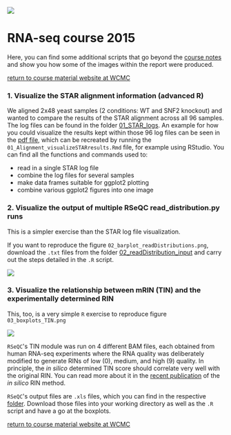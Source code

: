 ![](https://raw.githubusercontent.com/friedue/course_RNA-seq2015/master/wcmc_abc_logo.png)

# RNA-seq course 2015

Here, you can find some additional scripts that go beyond the [course notes](http://chagall.med.cornell.edu/RNASEQcourse/Intro2RNAseq.pdf) and show you how some of the images within the report were produced.

[return to course material website at WCMC](http://chagall.med.cornell.edu/RNASEQcourse/)

### 1. Visualize the STAR alignment information (advanced R)

We aligned 2x48 yeast samples (2 conditions: WT and SNF2 knockout) and wanted to compare the results of the STAR alignment across all 96 samples.
The log files can be found in the folder [01_STAR_logs](https://github.com/friedue/course_RNA-seq2015/tree/master/01_STAR_logs).
An example for how you could visualize the results kept within those 96 log files can be seen in the [pdf file](https://github.com/friedue/course_RNA-seq2015/blob/master/01_Alignment_visualizeSTARresults.pdf), which can be recreated by running the `01_Alignment_visualizeSTARresults.Rmd` file, for example using RStudio.
You can find all the functions and commands used to:

* read in a single STAR log file
* combine the log files for several samples
* make data frames suitable for ggplot2 plotting
* combine various ggplot2 figures into one image


### 2. Visualize the output of multiple RSeQC read_distribution.py runs

This is a simpler exercise than the STAR log file visualization.

If you want to reproduce the figure `02_barplot_readDistributions.png`, download the `.txt` files from the folder [02_readDistribution_input](https://github.com/friedue/course_RNA-seq2015/tree/master/02_readDistribution_input) and carry out the steps detailed in the `.R` script.

![](https://raw.githubusercontent.com/friedue/course_RNA-seq2015/master/02_barplot_readDistributions.png)

### 3. Visualize the relationship between mRIN (TIN) and the experimentally determined RIN

This, too, is a very simple `R` exercise to reproduce figure `03_boxplots_TIN.png`

![](https://raw.githubusercontent.com/friedue/course_RNA-seq2015/master/03_boxplots_TIN.png)

`RSeQC`'s TIN module was run on 4 different BAM files, each obtained from human RNA-seq experiments where the RNA quality was deliberately modified to generate RINs of low (0), medium, and high (9) quality.
In principle, the _in silico_ determined TIN score should correlate very well with the original RIN.
You can read more about it in the [recent publication](http://www.ncbi.nlm.nih.gov/pubmed/26234653) of the _in silico_ RIN method.

`RSeQC`'s output files are `.xls` files, which you can find in the respective [folder](https://github.com/friedue/course_RNA-seq2015/tree/master/03_mRIN_input).
Download those files into your working directory as well as the `.R` script and have a go at the boxplots.

[return to course material website at WCMC](http://chagall.med.cornell.edu/RNASEQcourse/)
